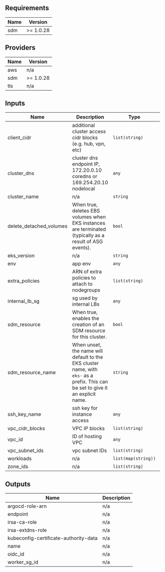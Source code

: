 ## Requirements

| Name | Version |
|------|---------|
| sdm | >= 1.0.28 |

## Providers

| Name | Version |
|------|---------|
| aws | n/a |
| sdm | >= 1.0.28 |
| tls | n/a |

## Inputs

| Name | Description | Type | Default | Required |
|------|-------------|------|---------|:--------:|
| client\_cidr | additional cluster access cidr blocks (e.g. hub, vpn, etc) | `list(string)` | n/a | yes |
| cluster\_dns | cluster dns endpoint IP, 172.20.0.10 coredns or 169.254.20.10 nodelocal | `any` | n/a | yes |
| cluster\_name | n/a | `string` | n/a | yes |
| delete\_detached\_volumes | When true, deletes EBS volumes when EKS instances are terminated (typically as a result of ASG events). | `bool` | `true` | no |
| eks\_version | n/a | `string` | n/a | yes |
| env | app env | `any` | n/a | yes |
| extra\_policies | ARN of extra policies to attach to nodegroups | `list(string)` | `[]` | no |
| internal\_lb\_sg | sg used by internal LBs | `any` | n/a | yes |
| sdm\_resource | When true, enables the creation of an SDM resource for this cluster. | `bool` | `false` | no |
| sdm\_resource\_name | When unset, the name will default to the EKS cluster name, with `eks-` as a prefix. This can be set to give it an explicit name. | `string` | `""` | no |
| ssh\_key\_name | ssh key for instance access | `any` | n/a | yes |
| vpc\_cidr\_blocks | VPC IP blocks | `list(string)` | n/a | yes |
| vpc\_id | ID of hosting VPC | `any` | n/a | yes |
| vpc\_subnet\_ids | vpc subnet IDs | `list(string)` | n/a | yes |
| workloads | n/a | `list(map(string))` | n/a | yes |
| zone\_ids | n/a | `list(string)` | n/a | yes |

## Outputs

| Name | Description |
|------|-------------|
| argocd-role-arn | n/a |
| endpoint | n/a |
| irsa-ca-role | n/a |
| irsa-extdns-role | n/a |
| kubeconfig-certificate-authority-data | n/a |
| name | n/a |
| oidc\_id | n/a |
| worker\_sg\_id | n/a |

